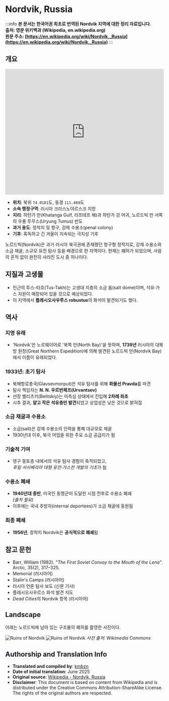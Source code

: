 # Nordvik, Russia

:::info
**본 문서는 한국어권 최초로 번역된 Nordvik 지역에 대한 정리 자료입니다.**  
**출처: 영문 위키백과 (Wikipedia, en.wikipedia.org)**  
**원문 주소: [https://en.wikipedia.org/wiki/Nordvik,_Russia](https://en.wikipedia.org/wiki/Nordvik,_Russia)**
:::

## 개요

<iframe
  src="https://www.google.com/maps/embed?pb=!1m18!1m12!1m3!1d203574.44450184826!2d111.26900060223182!3d74.01810000000001!2m3!1f0!2f0!3f0!3m2!1i1024!2i768!4f13.1!3m3!1m2!1s0x5e711ee50270adcb%3A0xf4412c3c6f5cdee5!2sNordvik%2C%20Krasnoyarsk%20Krai%2C%20Russia!5e0!3m2!1sen!2skr!4v1718870200000!5m2!1sen!2skr"
  width="100%"
  height="400"
  style="border:0;"
  allowfullscreen=""
  loading="lazy"
  referrerpolicy="no-referrer-when-downgrade">
</iframe>

- **위치**: 북위 `74.0181`도, 동경 `111.469`도
- **소속 행정구역**: 러시아 크라스노야르스크 지방
- **지리**: 하탄가 만(Khatanga Gulf, 라프테프 해)과 하탄가 강 어귀, 노르드빅 만 서쪽의 우륭 투무스(Uryung Tumus) 반도
- **과거 용도**: 정착지 및 항구, 강제 수용소(penal colony)
- **기후**: 혹독하고 긴 겨울이 지속되는 극지성 기후

노르드빅(Nordvik)은 과거 러시아 북극권에 존재했던 항구형 정착지로, 강제 수용소와 소금 채굴, 소규모 유전 탐사 등을 배경으로 한 지역이다. 현재는 폐허가 되었으며, 사람의 흔적 없이 완전히 사라진 도시 중 하나이다.

## 지질과 고생물

- 인근의 투스-타흐(Tus-Takh)는 고생대 지층의 소금 돔(salt dome)이며, 석유·가스 자원이 매장되어 있을 것으로 예상되었다.
- 이 지역에서 **플레시오사우루스 robustus**의 화석이 발견되기도 했다.

## 역사

### 지명 유래

- 'Nordvik'은 노르웨이어로 '북쪽 만(North Bay)'을 뜻하며, **1739년** 러시아의 대북방 원정(Great Northern Expedition)에 의해 발견된 노르드빅 만(Nordvik Bay)에서 이름이 유래되었다.

### 1933년: 초기 탐사

- 북해항로총국(Glavsevmorput)은 석유 탐사를 위해 **화물선 Pravda**를 파견
- 탐사 책임자는 **N. N. 우르반체프(Urvantsev)**
- 선장 벨리츠키(Belitskiy)는 미측심 상태에서 진입해 **2차례 좌초**
- 시추 결과, **얕고 작은 석유층만 발견**되었고 상업성은 낮은 것으로 밝혀짐

### 소금 채굴과 수용소

- 소금(salt)은 강제 수용소의 인력을 통해 대규모로 채굴
- 1930년대 이후, 북극 어업을 위한 주요 소금 공급지가 됨

### 기술적 기여

- 영구 동토층 내에서의 석유 탐사 경험이 축적되었고,  
  *후일 서시베리아 대형 유전·가스전 개발의 기초*가 됨

### 수용소 폐쇄

- **1940년대 중반**, 미국인 동맹군이 도달한 시점 전후로 수용소 폐쇄  
  *(출처 필요)*  
- 이후에는 국내 추방자(internal deportees)가 소금 채굴에 동원됨

### 최종 폐쇄

- **1956년**, 정착지 Nordvik은 **공식적으로 폐쇄**됨

## 참고 문헌

- Barr, William (1982). *"The First Soviet Convoy to the Mouth of the Lena"*. Arctic, 35(2), 317–325.
- Memorial (러시아어)
- Stalin's Camps (러시아어)
- 러시아 언론 탐사 보도 (신문 기사)
- 플레시오사우르스 화석 발견 지도
- *Dead Cities*의 Nordvik 항목 (러시아어)

## Landscape

아래는 노르드빅에 남아 있는 구조물의 폐허를 촬영한 사진이다.

![Ruins of Nordvik](https://upload.wikimedia.org/wikipedia/commons/thumb/6/6a/Nordvik_Ruins_2.jpg/960px-Nordvik_Ruins_2.jpg)
![Ruins of Nordvik](https://upload.wikimedia.org/wikipedia/commons/thumb/d/db/Nordvik_Ruins.jpg/960px-Nordvik_Ruins.jpg)
*사진 출처: Wikimedia Commons*

## Authorship and Translation Info

- **Translated and compiled by**: [kmbzn](https://kmbzn.com/)  
- **Date of initial translation**: June 2025  
- **Original source**: [Wikipedia - Nordvik, Russia](https://en.wikipedia.org/wiki/Nordvik,_Russia)  
- **Disclaimer**: This document is based on content from Wikipedia and is distributed under the Creative Commons Attribution-ShareAlike License. The rights of the original authors are respected.